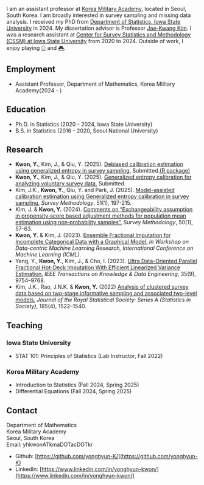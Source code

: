 I am an assistant professor at [Korea Military Academy](https://www.kma.ac.kr:461/kma/427/subview.do), located in Seoul, South Korea. I am broadly interested in survey sampling and missing data analysis. I received my PhD from [Department of Statistics, Iowa State University](https://www.stat.iastate.edu/) in 2024. My dissertation advisor is Professor [Jae-Kwang Kim](https://sites.google.com/view/jaekwangkim). I was a research assistant at [Center for Survey Statistics and Methodology (CSSM) at Iowa State University](https://www.cssm.iastate.edu/) from 2020 to 2024. Outside of work, I enjoy playing [:baseball:](https://en.wikipedia.org/wiki/Baseball) and [:video_game:](https://en.wikipedia.org/wiki/StarCraft:_Brood_War).

## Employment
*   Assistant Professor, Department of Mathematics, Korea Military Academy(2024 - )

## Education
*   Ph.D. in Statistics (2020 - 2024, Iowa State University)
*   B.S. in Statistics (2016 - 2020, Seoul National University)

## Research
<!---
*   Kim, J.K., **Kwon, Y.**, Qiu, Y. and Park, J. (2025). Model-assisted calibration estimation  using Generalized entropy calibration in survey sampling, Survey Methodology, accepted for publication.
-->
*   **Kwon, Y.**, Kim, J., & Qiu, Y. (2025). [Debiased calibration estimation using generalized entropy in survey sampling.](https://arxiv.org/abs/2404.01076) Submitted.[(R package)](https://CRAN.R-project.org/package=GECal)
*   **Kwon, Y.**, Kim, J., & Qiu, Y. (2025). [Generalized entropy calibration for analyzing voluntary survey data.](https://arxiv.org/abs/2412.12405) Submitted.
*   Kim, J.K., **Kwon, Y.**, Qiu, Y. and Park, J.  (2025). [Model-assisted calibration estimation  using Generalized entropy calibration in survey sampling](https://www150.statcan.gc.ca/n1/pub/12-001-x/2025001/article/00007-eng.htm), *Survey Methodology*, 51(1), 197-215. 
*   Kim, J. & **Kwon, Y.** (2024). [Comments on “Exchangeability assumption in propensity‑score based adjustment methods for population mean estimation using non‑probability samples”.](https://www150.statcan.gc.ca/n1/pub/12-001-x/2024001/article/00007-eng.htm?cmp=cwe-cae) *Survey Methodology*, 50(1), 57-63.
*   **Kwon, Y.** & Kim, J. (2023). [Ensemble Fractional Imputation for Incomplete Categorical Data with a Graphical Model.](https://dmlr.ai/assets/accepted-papers/135/CameraReady/DMLR_paper.pdf) *In Workshop on Data-centric Machine Learning Research, International Conference on Machine Learning (ICML).*
*   Yang, Y., **Kwon, Y.**, Kim, J., & Cho, I. (2023). [Ultra Data-Oriented Parallel Fractional Hot-Deck Imputation With Efficient Linearized Variance Estimation.](https://doi.ieeecomputersociety.org/10.1109/TKDE.2023.3249567) *IEEE Transactions on Knowledge & Data Engineering*, 35(9), 9754–9768.
*   Kim, J.K., Rao, J.N.K. & **Kwon, Y.** (2022) [Analysis of clustered survey data based on two-stage informative sampling and associated two-level models.](https://doi.org/10.1111/rssa.12805) *Journal of the Royal Statistical Society: Series A (Statistics in Society)*, 185(4), 1522–1540.


## Teaching
### Iowa State University
*   STAT 101: Principles of Statistics (Lab Instructor, Fall 2022)

### Korea Military Academy
*   Introduction to Statistics (Fall 2024, Spring 2025)
*   Differential Equations (Fall 2024, Spring 2025)

<!---
## Talks
*   Summer school at survey sampling, Ottawa, Canada
*   JSM 2022, Washington, DC
*   AGU 2022, Chicago, IL
-->

## Contact
Department of Mathematics <br />
Korea Military Academy <br />
Seoul, South Korea <br />
Email: yhkwonATkmaDOTacDOTkr <br />

<!---
Department of Statistics <br />
Iowa State University <br />
Snedecor Hall, 2438 Osborn Drive <br />
Ames, IA 50011-1090 <br />
Email: yhkwonATiastateDOTedu <br />
-->

*   Github: [https://github.com/yonghyun-K/](https://github.com/yonghyun-K)
*   LinkedIn: [https://www.linkedin.com/in/yonghyun-kwon/](https://www.linkedin.com/in/yonghyun-kwon/)
